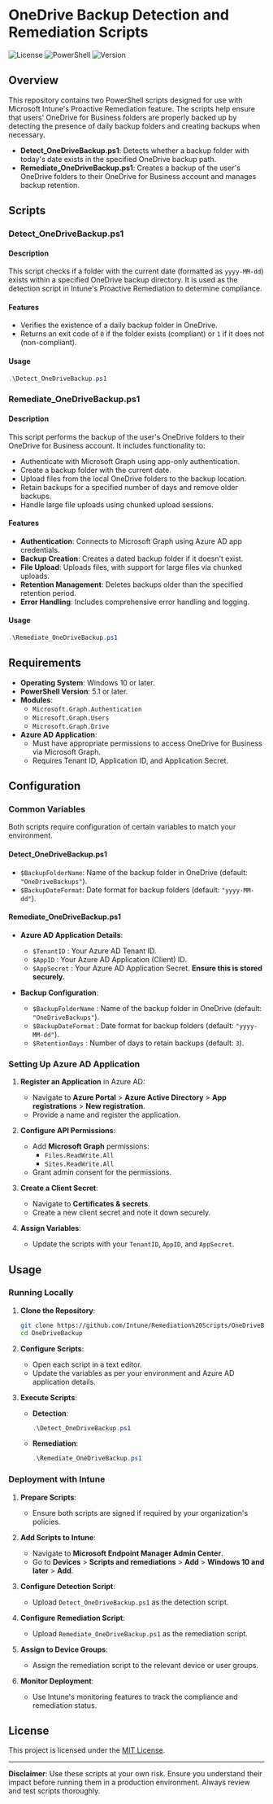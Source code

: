 
# OneDrive Backup Detection and Remediation Scripts

![License](https://img.shields.io/badge/license-MIT-blue.svg)
![PowerShell](https://img.shields.io/badge/powershell-5.1%2B-blue.svg)
![Version](https://img.shields.io/badge/version-1.0.0-green.svg)

## Overview

This repository contains two PowerShell scripts designed for use with Microsoft Intune's Proactive Remediation feature. The scripts help ensure that users' OneDrive for Business folders are properly backed up by detecting the presence of daily backup folders and creating backups when necessary.

- **Detect_OneDriveBackup.ps1**: Detects whether a backup folder with today's date exists in the specified OneDrive backup path.
- **Remediate_OneDriveBackup.ps1**: Creates a backup of the user's OneDrive folders to their OneDrive for Business account and manages backup retention.

## Scripts

### Detect_OneDriveBackup.ps1

#### Description

This script checks if a folder with the current date (formatted as `yyyy-MM-dd`) exists within a specified OneDrive backup directory. It is used as the detection script in Intune's Proactive Remediation to determine compliance.

#### Features

- Verifies the existence of a daily backup folder in OneDrive.
- Returns an exit code of `0` if the folder exists (compliant) or `1` if it does not (non-compliant).

#### Usage

```powershell
.\Detect_OneDriveBackup.ps1
```

### Remediate_OneDriveBackup.ps1

#### Description

This script performs the backup of the user's OneDrive folders to their OneDrive for Business account. It includes functionality to:

- Authenticate with Microsoft Graph using app-only authentication.
- Create a backup folder with the current date.
- Upload files from the local OneDrive folders to the backup location.
- Retain backups for a specified number of days and remove older backups.
- Handle large file uploads using chunked upload sessions.

#### Features

- **Authentication**: Connects to Microsoft Graph using Azure AD app credentials.
- **Backup Creation**: Creates a dated backup folder if it doesn't exist.
- **File Upload**: Uploads files, with support for large files via chunked uploads.
- **Retention Management**: Deletes backups older than the specified retention period.
- **Error Handling**: Includes comprehensive error handling and logging.

#### Usage

```powershell
.\Remediate_OneDriveBackup.ps1
```

## Requirements

- **Operating System**: Windows 10 or later.
- **PowerShell Version**: 5.1 or later.
- **Modules**:
  - `Microsoft.Graph.Authentication`
  - `Microsoft.Graph.Users`
  - `Microsoft.Graph.Drive`
- **Azure AD Application**:
  - Must have appropriate permissions to access OneDrive for Business via Microsoft Graph.
  - Requires Tenant ID, Application ID, and Application Secret.

## Configuration

### Common Variables

Both scripts require configuration of certain variables to match your environment.

#### Detect_OneDriveBackup.ps1

- `$BackupFolderName`: Name of the backup folder in OneDrive (default: `"OneDriveBackups"`).
- `$BackupDateFormat`: Date format for backup folders (default: `"yyyy-MM-dd"`).

#### Remediate_OneDriveBackup.ps1

- **Azure AD Application Details**:
  - `$TenantID`  : Your Azure AD Tenant ID.
  - `$AppID`     : Your Azure AD Application (Client) ID.
  - `$AppSecret` : Your Azure AD Application Secret. **Ensure this is stored securely.**

- **Backup Configuration**:
  - `$BackupFolderName` : Name of the backup folder in OneDrive (default: `"OneDriveBackups"`).
  - `$BackupDateFormat` : Date format for backup folders (default: `"yyyy-MM-dd"`).
  - `$RetentionDays`    : Number of days to retain backups (default: `3`).

### Setting Up Azure AD Application

1. **Register an Application** in Azure AD:
   - Navigate to **Azure Portal** > **Azure Active Directory** > **App registrations** > **New registration**.
   - Provide a name and register the application.

2. **Configure API Permissions**:
   - Add **Microsoft Graph** permissions:
     - `Files.ReadWrite.All`
     - `Sites.ReadWrite.All`
   - Grant admin consent for the permissions.

3. **Create a Client Secret**:
   - Navigate to **Certificates & secrets**.
   - Create a new client secret and note it down securely.

4. **Assign Variables**:
   - Update the scripts with your `TenantID`, `AppID`, and `AppSecret`.

## Usage

### Running Locally

1. **Clone the Repository**:

   ```bash
   git clone https://github.com/Intune/Remediation%20Scripts/OneDriveBackup.git
   cd OneDriveBackup
   ```

2. **Configure Scripts**:

   - Open each script in a text editor.
   - Update the variables as per your environment and Azure AD application details.

3. **Execute Scripts**:

   - **Detection**:

     ```powershell
     .\Detect_OneDriveBackup.ps1
     ```

   - **Remediation**:

     ```powershell
     .\Remediate_OneDriveBackup.ps1
     ```
     
### Deployment with Intune

1. **Prepare Scripts**:

   - Ensure both scripts are signed if required by your organization's policies.

2. **Add Scripts to Intune**:

   - Navigate to **Microsoft Endpoint Manager Admin Center**.
   - Go to **Devices** > **Scripts and remediations** > **Add** > **Windows 10 and later** > **Add**.

3. **Configure Detection Script**:

   - Upload `Detect_OneDriveBackup.ps1` as the detection script.

4. **Configure Remediation Script**:

   - Upload `Remediate_OneDriveBackup.ps1` as the remediation script.

5. **Assign to Device Groups**:

   - Assign the remediation script to the relevant device or user groups.

6. **Monitor Deployment**:

   - Use Intune's monitoring features to track the compliance and remediation status.


## License

This project is licensed under the [MIT License](LICENSE).


---

**Disclaimer**: Use these scripts at your own risk. Ensure you understand their impact before running them in a production environment. Always review and test scripts thoroughly.




































